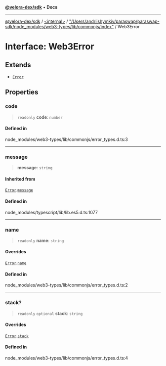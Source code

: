 [**@velora-dex/sdk**](../../../../README.md) • **Docs**

***

[@velora-dex/sdk](../../../../globals.md) / [\<internal\>](../../../README.md) / ["/Users/andriishymkiv/paraswap/paraswap-sdk/node\_modules/web3-types/lib/commonjs/index"](../README.md) / Web3Error

# Interface: Web3Error

## Extends

- [`Error`](../../../interfaces/Error.md)

## Properties

### code

> `readonly` **code**: `number`

#### Defined in

node\_modules/web3-types/lib/commonjs/error\_types.d.ts:3

***

### message

> **message**: `string`

#### Inherited from

[`Error`](../../../interfaces/Error.md).[`message`](../../../interfaces/Error.md#message)

#### Defined in

node\_modules/typescript/lib/lib.es5.d.ts:1077

***

### name

> `readonly` **name**: `string`

#### Overrides

[`Error`](../../../interfaces/Error.md).[`name`](../../../interfaces/Error.md#name)

#### Defined in

node\_modules/web3-types/lib/commonjs/error\_types.d.ts:2

***

### stack?

> `readonly` `optional` **stack**: `string`

#### Overrides

[`Error`](../../../interfaces/Error.md).[`stack`](../../../interfaces/Error.md#stack)

#### Defined in

node\_modules/web3-types/lib/commonjs/error\_types.d.ts:4
